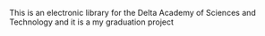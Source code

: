 This is an electronic library for the Delta Academy of Sciences and Technology and it is a my graduation project
